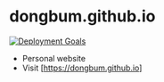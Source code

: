 # dongbum.github.io
[![Deployment Goals](https://consistently.io/g/dongbum/dongbum.github.io/badge.svg)](https://consistently.io/g/dongbum/dongbum.github.io/)

* Personal website
* Visit [https://dongbum.github.io]
